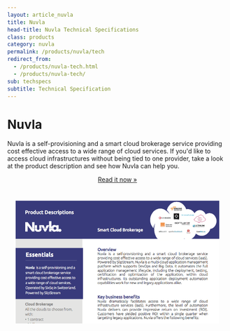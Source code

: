 ```yaml
---
layout: article_nuvla
title: Nuvla
head-title: Nuvla Technical Specifications
class: products
category: nuvla
permalink: /products/nuvla/tech
redirect_from:
  - /products/nuvla-tech.html
  - /products/nuvla-tech/
sub: techspecs
subtitle: Technical Specification
---
```


<div class="jumbotron">
  <div class="container">
<div class="col-md-6 col-2-text">
     <h1>Nuvla</h1>
     <p>Nuvla is a self-provisioning and a smart cloud brokerage service providing cost effective access to a wide range of cloud services. If you'd like to access cloud infrastructures without being tied to one provider, take a look at the product description and see how Nuvla can help you.</p>
     <center>
       <a href="http://media.sixsq.com/nuvla-product-description" class="btn btn-primary btn-lg" role="button">Read it now &raquo;</a>
     </center>
 </div>
 <div class="col-md-6 col-2-image">
   <h1>
       <center>
           <img style="max-height: 280px;" src="/img/content/product_descriptions/nuvla_product_description_screen_shot.png" alt="nuvla_product_description_screen_shot"/>
       </center>
   </h1>
 </div>
</div>